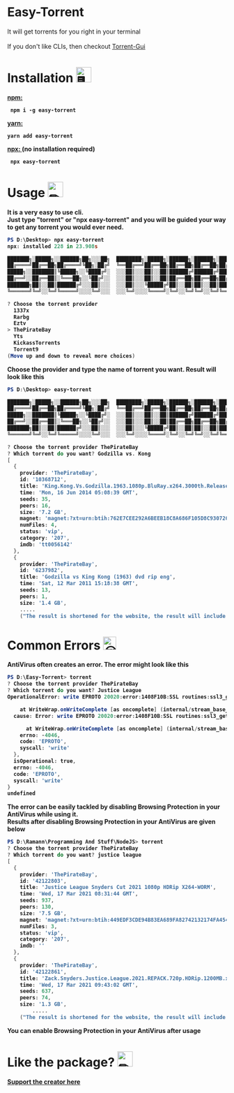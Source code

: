 # Easy-Torrent

It will get torrents for you right in your terminal <br> <br>
If you don't like CLIs, then checkout <a href = "https://github.com/TheRamann/torrent-gui">Torrent-Gui</a>


# Installation <img src="https://cdn.discordapp.com/emojis/316264057659326464.png?v=1" alt = "🖥" width="35px">
<b><a href = "https://www.npmjs.com/package/easy-torrent"> npm: </a><b> 
<p>
<code> npm i -g easy-torrent </code>
<p><b><a href = "https://classic.yarnpkg.com/en/package/easy-torrent"> yarn: </a></p>
<code>yarn add easy-torrent </code>
<p><p><p><b><a href = "https://www.npmjs.com/package/easy-torrent"> npx: </a> (no installation required) <b> 
<p>
<code> npx easy-torrent </code>
            
            
# Usage <img src="https://cdn.discordapp.com/emojis/757399420319825950.png?v=1" alt = "✏" width="35px">

It is a very easy to use cli. <br>
Just type "torrent" or "npx easy-torrent" and you will be guided your way to get any torrent you would ever need. <br>
```powershell
PS D:\Desktop> npx easy-torrent
npx: installed 228 in 23.908s

███████╗░█████╗░░██████╗██╗░░░██╗  ████████╗░█████╗░██████╗░██████╗░███████╗███╗░░██╗████████╗
██╔════╝██╔══██╗██╔════╝╚██╗░██╔╝  ╚══██╔══╝██╔══██╗██╔══██╗██╔══██╗██╔════╝████╗░██║╚══██╔══╝
█████╗░░███████║╚█████╗░░╚████╔╝░  ░░░██║░░░██║░░██║██████╔╝██████╔╝█████╗░░██╔██╗██║░░░██║░░░
██╔══╝░░██╔══██║░╚═══██╗░░╚██╔╝░░  ░░░██║░░░██║░░██║██╔══██╗██╔══██╗██╔══╝░░██║╚████║░░░██║░░░
███████╗██║░░██║██████╔╝░░░██║░░░  ░░░██║░░░╚█████╔╝██║░░██║██║░░██║███████╗██║░╚███║░░░██║░░░
╚══════╝╚═╝░░╚═╝╚═════╝░░░░╚═╝░░░  ░░░╚═╝░░░░╚════╝░╚═╝░░╚═╝╚═╝░░╚═╝╚══════╝╚═╝░░╚══╝░░░╚═╝░░░

? Choose the torrent provider
  1337x
  Rarbg
  Eztv
> ThePirateBay
  Yts
  KickassTorrents
  Torrent9
(Move up and down to reveal more choices)
```

Choose the provider and type the name of torrent you want. Result will look like this
```powershell
PS D:\Desktop> easy-torrent

███████╗░█████╗░░██████╗██╗░░░██╗  ████████╗░█████╗░██████╗░██████╗░███████╗███╗░░██╗████████╗
██╔════╝██╔══██╗██╔════╝╚██╗░██╔╝  ╚══██╔══╝██╔══██╗██╔══██╗██╔══██╗██╔════╝████╗░██║╚══██╔══╝
█████╗░░███████║╚█████╗░░╚████╔╝░  ░░░██║░░░██║░░██║██████╔╝██████╔╝█████╗░░██╔██╗██║░░░██║░░░
██╔══╝░░██╔══██║░╚═══██╗░░╚██╔╝░░  ░░░██║░░░██║░░██║██╔══██╗██╔══██╗██╔══╝░░██║╚████║░░░██║░░░
███████╗██║░░██║██████╔╝░░░██║░░░  ░░░██║░░░╚█████╔╝██║░░██║██║░░██║███████╗██║░╚███║░░░██║░░░
╚══════╝╚═╝░░╚═╝╚═════╝░░░░╚═╝░░░  ░░░╚═╝░░░░╚════╝░╚═╝░░╚═╝╚═╝░░╚═╝╚══════╝╚═╝░░╚══╝░░░╚═╝░░░

? Choose the torrent provider ThePirateBay
? Which torrent do you want? Godzilla vs. Kong
[
  {
    provider: 'ThePirateBay',
    id: '10368712',
    title: 'King.Kong.Vs.Godzilla.1963.1080p.BluRay.x264.3000th.Release-WaLM',
    time: 'Mon, 16 Jun 2014 05:08:39 GMT',
    seeds: 35,
    peers: 16,
    size: '7.2 GB',
    magnet: 'magnet:?xt=urn:btih:762E7CEE292A6BEEB18C8A686F105D8C93072052&dn=undefined&tr=udp%3A%2F%2Ftracker.coppersurfer.tk%3A6969%2Fannounce&tr=udp%3A%2F%2F9.rarbg.to%3A2920%2Fannounce&tr=udp%3A%2F%2Ftracker.opentrackr.org%3A1337&tr=udp%3A%2F%2Ftracker.internetwarriors.net%3A1337%2Fannounce&tr=udp%3A%2F%2Ftracker.leechers-paradise.org%3A6969%2Fannounce&tr=udp%3A%2F%2Ftracker.pirateparty.gr%3A6969%2Fannounce&tr=udp%3A%2F%2Ftracker.cyberia.is%3A6969%2Fannounce',
    numFiles: 4,
    status: 'vip',
    category: '207',
    imdb: 'tt0056142'
  },
  {
    provider: 'ThePirateBay',
    id: '6237982',
    title: 'Godzilla vs King Kong (1963) dvd rip eng',
    time: 'Sat, 12 Mar 2011 15:18:38 GMT',
    seeds: 13,
    peers: 1,
    size: '1.4 GB',
    .....
    ("The result is shortened for the website, the result will include more torrents than this")
```

# Common Errors <img src = "https://cdn.discordapp.com/emojis/788360740822056960.gif?v=1" alt = "😔👍" width = "30">

AntiVirus often creates an error. The error might look like this

```powershell
PS D:\Easy-Torrent> torrent
? Choose the torrent provider ThePirateBay
? Which torrent do you want? Justice League
OperationalError: write EPROTO 20020:error:1408F10B:SSL routines:ssl3_get_record:wrong version number:c:\ws\deps\openssl\openssl\ssl\record\ssl3_record.c:332:

    at WriteWrap.onWriteComplete [as oncomplete] (internal/stream_base_commons.js:94:16) {
  cause: Error: write EPROTO 20020:error:1408F10B:SSL routines:ssl3_get_record:wrong version number:c:\ws\deps\openssl\openssl\ssl\record\ssl3_record.c:332:

      at WriteWrap.onWriteComplete [as oncomplete] (internal/stream_base_commons.js:94:16) {
    errno: -4046,
    code: 'EPROTO',
    syscall: 'write'
  },
  isOperational: true,
  errno: -4046,
  code: 'EPROTO',
  syscall: 'write'
}
undefined

```
The error can be easily tackled by disabling Browsing Protection in your AntiVirus while using it. <br>
Results after disabling Browsing Protection in your AntiVirus are given below
```powershell
PS D:\Ramann\Programming And Stuff\NodeJS> torrent
? Choose the torrent provider ThePirateBay
? Which torrent do you want? justice league
[
  {
    provider: 'ThePirateBay',
    id: '42122803',
    title: 'Justice League Snyders Cut 2021 1080p HDRip X264-WORM',
    time: 'Wed, 17 Mar 2021 08:31:44 GMT',
    seeds: 937,
    peers: 130,
    size: '7.5 GB',
    magnet: 'magnet:?xt=urn:btih:449EDF3CDE94B83EA689FA82742132174FA4543F&dn=undefined&tr=udp%3A%2F%2Ftracker.coppersurfer.tk%3A6969%2Fannounce&tr=udp%3A%2F%2F9.rarbg.to%3A2920%2Fannounce&tr=udp%3A%2F%2Ftracker.opentrackr.org%3A1337&tr=udp%3A%2F%2Ftracker.internetwarriors.net%3A1337%2Fannounce&tr=udp%3A%2F%2Ftracker.leechers-paradise.org%3A6969%2Fannounce&tr=udp%3A%2F%2Ftracker.pirateparty.gr%3A6969%2Fannounce&tr=udp%3A%2F%2Ftracker.cyberia.is%3A6969%2Fannounce',
    numFiles: 3,
    status: 'vip',
    category: '207',
    imdb: ''
  },
  {
    provider: 'ThePirateBay',
    id: '42122861',
    title: 'Zack.Snyders.Justice.League.2021.REPACK.720p.HDRip.1200MB.x264-G',
    time: 'Wed, 17 Mar 2021 09:43:02 GMT',
    seeds: 637,
    peers: 74,
    size: '1.3 GB',
        .....
    ("The result is shortened for the website, the result will include more torrents than this")
```
You can enable Browsing Protection in your AntiVirus after usage

# Like the package? <img src="https://cdn.discordapp.com/emojis/599598716521021441.gif?v=1" alt = "✏" width="35px">
<a href = "https://www.buymeacoffee.com/TheRamann">
Support the creator here
</a>
